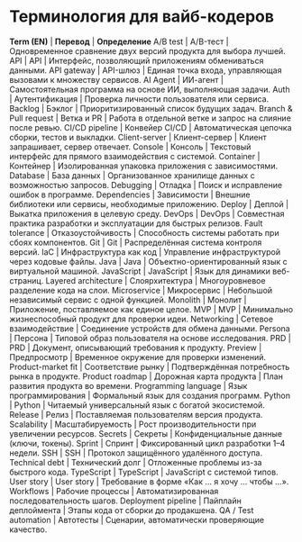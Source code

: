 # Терминология для вайб-кодеров

**Term (EN)** | **Перевод** | **Определение**
A/B test | A/B-тест | Одновременное сравнение двух версий продукта для выбора лучшей.
API | API | Интерфейс, позволяющий приложениям обмениваться данными.
API gateway | API-шлюз | Единая точка входа, управляющая вызовами к множеству сервисов.
AI Agent | ИИ-агент | Самостоятельная программа на основе ИИ, выполняющая задачи.
Auth | Аутентификация | Проверка личности пользователя или сервиса.
Backlog | Бэклог | Приоритизированный список будущих задач.
Branch & Pull request | Ветка и PR | Работа в отдельной ветке и запрос на слияние после ревью.
CI/CD pipeline | Конвейер CI/CD | Автоматическая цепочка сборки, тестов и выкладки.
Client-server | Клиент-сервер | Клиент запрашивает, сервер отвечает.
Console | Консоль | Текстовый интерфейс для прямого взаимодействия с системой.
Container | Контейнер | Изолированная упаковка приложения с зависимостями.
Database | База данных | Организованное хранилище данных с возможностью запросов.
Debugging | Отладка | Поиск и исправление ошибок в программе.
Dependencies | Зависимости | Внешние библиотеки или сервисы, необходимые приложению.
Deploy | Деплой | Выкатка приложения в целевую среду.
DevOps | DevOps | Совместная практика разработки и эксплуатации для быстрых релизов.
Fault tolerance | Отказоустойчивость | Способность системы работать при сбоях компонентов.
Git | Git | Распределённая система контроля версий.
IaC | Инфраструктура как код | Управление инфраструктурой через кодовые файлы.
Java | Java | Объектно-ориентированный язык с виртуальной машиной.
JavaScript | JavaScript | Язык для динамики веб-страниц.
Layered architecture | Слоярхитектура | Многоуровневое разделение кода на слои.
Microservice | Микросервис | Небольшой независимый сервис с одной функцией.
Monolith | Монолит | Приложение, поставляемое как единое целое.
MVP | MVP | Минимально жизнеспособный продукт для проверки идеи.
Networking | Сетевое взаимодействие | Соединение устройств для обмена данными.
Persona | Персона | Типовой образ пользователя на основе исследования.
PRD | PRD | Документ, описывающий требования к продукту.
Preview | Предпросмотр | Временное окружение для проверки изменений.
Product-market fit | Соответствие рынку | Подтверждённая потребность рынка в продукте.
Product roadmap | Дорожная карта продукта | План развития продукта во времени.
Programming language | Язык программирования | Формальный язык для создания программ.
Python | Python | Читаемый универсальный язык с богатой экосистемой.
Release | Релиз | Поставляемая пользователям версия продукта.
Scalability | Масштабируемость | Рост производительности при увеличении ресурсов.
Secrets | Секреты | Конфиденциальные данные (ключи, токены).
Sprint | Спринт | Фиксированный цикл разработки 1–4 недели.
SSH | SSH | Протокол защищённого удалённого доступа.
Technical debt | Технический долг | Отложенные проблемы из-за быстрого кода.
TypeScript | TypeScript | JavaScript с системой типов.
User story | User story | Требование в форме «Как … я хочу … чтобы …».
Workflows | Рабочие процессы | Автоматизированная последовательность шагов.
Deployment pipeline | Пайплайн деплоймента | Этапы кода от сборки до продакшена.
QA / Test automation | Автотесты | Сценарии, автоматически проверяющие качество.